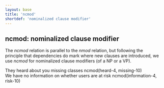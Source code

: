 ```yaml
---
layout: base
title: 'ncmod'
shortdef: 'nominalized clause modifier'
---
```


## ncmod: nominalized clause modifier

The *ncmod* relation is parallel to the *nmod* relation, but following the principle that dependencies do mark where new
clauses are introduced, we use *ncmod* for nominalized clause modifiers (of a NP or a VP).

<div class="sd-parse">
They heard about you missing classes
ncmod(heard-4, missing-10)
</div>

<div class="sd-parse">
We have no information on whether users are at risk
ncmod(information-4, risk-10)
</div>
